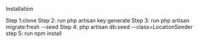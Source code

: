 Installation

Step 1:clone
Step 2: run php artisan key:generate
Step 3: run php artisan migrate:fresh --seed
Step 4: php artisan db:seed --class=LocationSeeder
step 5: run npm install
